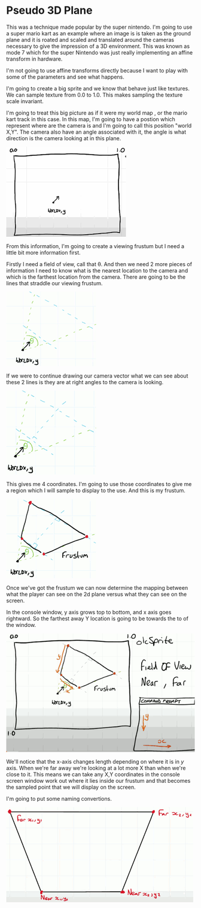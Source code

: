 
# Pseudo 3D Plane

This was a technique made popular by the super nintendo.  I'm going to use a super mario kart as an example where an image is is taken as the ground plane and it is roated and scaled and translated around the cameras necessary to give the impression of a 3D environment. This was known as mode 7 which for the super Nintendo was just really implementing an affine transform in hardware. 

I'm not going to use affine transforms directly because I want to play with some of the parameters and see what happens.

I'm going to create a big sprite and we know that behave just like textures. We can sample texture from 0.0 to 1.0.  This makes sampling the texture scale invariant. 

I'm going to treat this big picture as if it were my world map , or the mario kart track in this case.  In this map, I'm going to have a postion which represent where are the camera is and I'm going to call this position "world X,Y".  The camera also have an angle associated with it, the angle is what direction is the camera looking at in this plane. 

![](imgs/mode7_0.png)

From this information, I'm going to create a viewing frustum but I need a little bit more information first. 

Firstly I need a field of view, call that θ.  And then we need 2 more pieces of information I need to know what is the nearest location to the camera and which is the farthest location from the camera. There are going to be the lines that straddle our viewing frustum.

![](imgs/mode7_1.png)

If we were to continue drawing our camera vector what we can see about these 2 lines is they are at right angles to the camera is looking. 

![](imgs/mode7_2.png)

This gives me 4 coordinates. I'm going to use those coordinates to give me a region which I will sample to display to the use. And this is my frustum.

![](imgs/mode7_3.png)

Once we've got the frustum we can now determine the mapping between what the player can see on the 2d plane versus what they can see on the screen. 

In the console window, y axis grows top to bottom, and x axis goes rightward.  So the farthest away Y location is going to be towards the to of the window. 

![](imgs/mode7_4.png)

We'll notice that the x-axis changes length depending on where it is in *y* axis.  When we're far away we're looking at a lot more X than when we're close to it.  This means we can take any X,Y coordinates in the console screen window work out where it lies inside our frustum and that becomes the sampled point that we will display on the screen.

I'm going to put some naming convertions. 

![](imgs/mode7_5.png)





